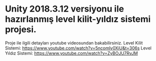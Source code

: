 # Unity 2018.3.12 versiyonu ile hazırlanmış level kilit-yıldız sistemi projesi.

Proje ile ilgili detayları youtube videosundan bakabilirsiniz.
Level Kilit Sistemi:
https://www.youtube.com/watch?v=5ncomIv0XiU&t=306s
Level Yıldız Sistemi:
https://www.youtube.com/watch?v=ZyBOJU7RvJM
